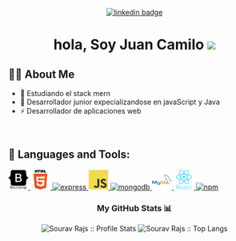<div align="center">
  
<!-- <img href="www.linkedin.com/in/juan-camilo-pedraza-sandoval-6736b0261" src="https://img.shields.io/badge/Ritesh_Kumar-30302f?style=flat&logo=linkedin"/> -->
[![linkedin badge](https://img.shields.io/badge/Juan-Camilo-30302f?style=flat&logo=linkedin)](https://www.linkedin.com/in/juan-camilo-pedraza-sandoval-6736b0261)



<h1>hola, Soy Juan Camilo  <img src="https://media.giphy.com/media/hvRJCLFzcasrR4ia7z/giphy.gif" width="30px"></h1>


  
</div>
  
<!-- ## Hi there 👋 

## I am a Fast Learner, FullStack Developer, Competetive Programmer -->


## 🙋‍♂️ About Me
- 🔭 Estudiando el stack mern 
- 🌱 Desarrollador junior expecializandose en javaScript y Java
- ⚡ Desarrollador de aplicaciones web

<br/>

## 🚀 Languages and Tools:
<p align="centre"> 
<a href="https://getbootstrap.com" target="_blank"><img src="https://raw.githubusercontent.com/devicons/devicon/master/icons/bootstrap/bootstrap-plain-wordmark.svg" alt="bootstrap" width="40" height="40"/>
<a href="https://www.w3.org/html/" target="_blank"> <img src="https://raw.githubusercontent.com/devicons/devicon/master/icons/html5/html5-original-wordmark.svg" alt="html5" width="40" height="40"/> </a><a href="https://expressjs.com" target="_blank"> <img src="https://icongr.am/devicon/express-original-wordmark.svg?size=128&color=ffffff" alt="express" width="40" height="40"/> </a>
<a href="https://developer.mozilla.org/en-US/docs/Web/JavaScript" target="_blank"> <img src="https://raw.githubusercontent.com/devicons/devicon/master/icons/javascript/javascript-original.svg" alt="javascript" width="40" height="40"/> </a>
<a href="https://www.mongodb.com/" target="_blank"> <img src="https://icongr.am/devicon/mongodb-original.svg?size=128&color=ffffff" alt="mongodb" width="40" height="40"/> </a>
<a href="https://www.mysql.com/" target="_blank"> <img src="https://raw.githubusercontent.com/devicons/devicon/master/icons/mysql/mysql-original-wordmark.svg" alt="mysql" width="40" height="40"/> </a><a href="https://reactjs.org/" target="_blank"> <img src="https://raw.githubusercontent.com/devicons/devicon/master/icons/react/react-original-wordmark.svg" alt="react" width="40" height="40"/> </a>
<a href="https://www.npmjs.com/" target="_blank"> <img src="https://icongr.am/devicon/npm-original-wordmark.svg?size=128&color=ffffff" alt="npm" width="40" height="40"/> </a>


<h3 align="center">My GitHub Stats 📊 </h3>
<p align="center">
  <img height="180em" src="https://github-readme-stats.vercel.app/api?username=juanca2805&theme=tokyonight&show_icons=true&hide_border=true&count_private=true" alt="Sourav Rajs :: Profile Stats" />
  <img height="180em" src="https://github-readme-stats.vercel.app/api/top-langs/?username=juanca2805&langs_count=8&theme=tokyonight&layout=compact&hide_border=true" alt="Sourav Rajs :: Top Langs" />
</p>

  

  
<!-- ![Github stats](https://github-readme-stats.vercel.app/api?username=nyctonio)
 -->
